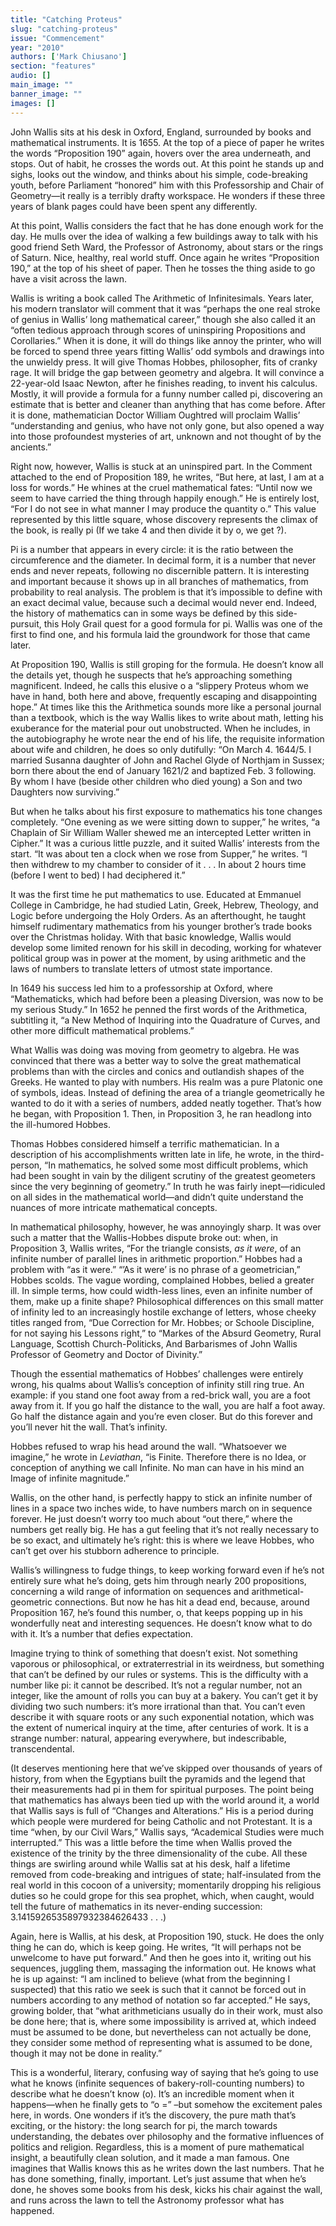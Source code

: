 ```yaml
---
title: "Catching Proteus"
slug: "catching-proteus"
issue: "Commencement"
year: "2010"
authors: ['Mark Chiusano']
section: "features"
audio: []
main_image: ""
banner_image: ""
images: []
---
```

John Wallis sits at his desk in Oxford, England, surrounded by books and mathematical instruments. It is 1655. At the top of a piece of paper he writes the words “Proposition 190” again, hovers over the area underneath, and stops. Out of habit, he crosses the words out. At this point he stands up and sighs, looks out the window, and thinks about his simple, code-breaking youth, before Parliament “honored” him with this Professorship and Chair of Geometry—it really is a terribly drafty workspace. He wonders if these three years of blank pages could have been spent any differently.

 At this point, Wallis considers the fact that he has done enough work for the day. He mulls over the idea of walking a few buildings away to talk with his good friend Seth Ward, the Professor of Astronomy, about stars or the rings of Saturn. Nice, healthy, real world stuff. Once again he writes “Proposition 190,” at the top of his sheet of paper. Then he tosses the thing aside to go have a visit across the lawn.

 Wallis is writing a book called The Arithmetic of Infinitesimals. Years later, his modern translator will comment that it was “perhaps the one real stroke of genius in Wallis’ long mathematical career,” though she also called it an “often tedious approach through scores of uninspiring Propositions and Corollaries.” When it is done, it will do things like annoy the printer, who will be forced to spend three years fitting Wallis’ odd symbols and drawings into the unwieldy press. It will give Thomas Hobbes, philosopher, fits of cranky rage. It will bridge the gap between geometry and algebra. It will convince a 22-year-old Isaac Newton, after he finishes reading, to invent his calculus. Mostly, it will provide a formula for a funny number called pi, discovering an estimate that is better and cleaner than anything that has come before. After it is done, mathematician Doctor William Oughtred will proclaim Wallis’ “understanding and genius, who have not only gone, but also opened a way into those profoundest mysteries of art, unknown and not thought of by the ancients.”

 Right now, however, Wallis is stuck at an uninspired part. In the Comment attached to the end of Proposition 189, he writes, “But here, at last, I am at a loss for words.” He whines at the cruel mathematical fates: “Until now we seem to have carried the thing through happily enough.” He is entirely lost, “For I do not see in what manner I may produce the quantity o.” This value represented by this little square, whose discovery represents the climax of the book, is really pi (If we take 4 and then divide it by o, we get ?).

 Pi is a number that appears in every circle: it is the ratio between the circumference and the diameter. In decimal form, it is a number that never ends and never repeats, following no discernible pattern. It is interesting and important because it shows up in all branches of mathematics, from probability to real analysis. The problem is that it’s impossible to define with an exact decimal value, because such a decimal would never end. Indeed, the history of mathematics can in some ways be defined by this side-pursuit, this Holy Grail quest for a good formula for pi. Wallis was one of the first to find one, and his formula laid the groundwork for those that came later.

 At Proposition 190, Wallis is still groping for the formula. He doesn’t know all the details yet, though he suspects that he’s approaching something magnificent. Indeed, he calls this elusive o a “slippery Proteus whom we have in hand, both here and above, frequently escaping and disappointing hope.” At times like this the Arithmetica sounds more like a personal journal than a textbook, which is the way Wallis likes to write about math, letting his exuberance for the material pour out unobstructed. When he includes, in the autobiography he wrote near the end of his life, the requisite information about wife and children, he does so only dutifully: “On March 4. 1644/5. I married Susanna daughter of John and Rachel Glyde of Northjam in Sussex; born there about the end of January 1621/2 and baptized Feb. 3 following. By whom I have (beside other children who died young) a Son and two Daughters now surviving.”

 But when he talks about his first exposure to mathematics his tone changes completely. “One evening as we were sitting down to supper,” he writes, “a Chaplain of Sir William Waller shewed me an intercepted Letter written in Cipher.” It was a curious little puzzle, and it suited Wallis’ interests from the start. “It was about ten a clock when we rose from Supper,” he writes. “I then withdrew to my chamber to consider of it . . . In about 2 hours time (before I went to bed) I had deciphered it.”

 It was the first time he put mathematics to use. Educated at Emmanuel College in Cambridge, he had studied Latin, Greek, Hebrew, Theology, and Logic before undergoing the Holy Orders. As an afterthought, he taught himself rudimentary mathematics from his younger brother’s trade books over the Christmas holiday. With that basic knowledge, Wallis would develop some limited renown for his skill in decoding, working for whatever political group was in power at the moment, by using arithmetic and the laws of numbers to translate letters of utmost state importance.

 In 1649 his success led him to a professorship at Oxford, where “Mathematicks, which had before been a pleasing Diversion, was now to be my serious Study.” In 1652 he penned the first words of the Arithmetica, subtitling it, “a New Method of Inquiring into the Quadrature of Curves, and other more difficult mathematical problems.”

 What Wallis was doing was moving from geometry to algebra. He was convinced that there was a better way to solve the great mathematical problems than with the circles and conics and outlandish shapes of the Greeks. He wanted to play with numbers. His realm was a pure Platonic one of symbols, ideas. Instead of defining the area of a triangle geometrically he wanted to do it with a series of numbers, added neatly together. That’s how he began, with Proposition 1. Then, in Proposition 3, he ran headlong into the ill-humored Hobbes.

 Thomas Hobbes considered himself a terrific mathematician. In a description of his accomplishments written late in life, he wrote, in the third-person, “In mathematics, he solved some most difficult problems, which had been sought in vain by the diligent scrutiny of the greatest geometers since the very beginning of geometry.” In truth he was fairly inept—ridiculed on all sides in the mathematical world—and didn’t quite understand the nuances of more intricate mathematical concepts.

 In mathematical philosophy, however, he was annoyingly sharp. It was over such a matter that the Wallis-Hobbes dispute broke out: when, in Proposition 3, Wallis writes, “For the triangle consists, *as it were*, of an infinite number of parallel lines in arithmetic proportion.” Hobbes had a problem with “as it were.” “’As it were’ is no phrase of a geometrician,” Hobbes scolds. The vague wording, complained Hobbes, belied a greater ill. In simple terms, how could width-less lines, even an infinite number of them, make up a finite shape? Philosophical differences on this small matter of infinity led to an increasingly hostile exchange of letters, whose cheeky titles ranged from, “Due Correction for Mr. Hobbes; or Schoole Discipline, for not saying his Lessons right,” to “Markes of the Absurd Geometry, Rural Language, Scottish Church-Politicks, And Barbarismes of John Wallis Professor of Geometry and Doctor of Divinity.”   

 Though the essential mathematics of Hobbes’ challenges were entirely wrong, his qualms about Wallis’s conception of infinity still ring true. An example: if you stand one foot away from a red-brick wall, you are a foot away from it. If you go half the distance to the wall, you are half a foot away. Go half the distance again and you’re even closer. But do this forever and you’ll never hit the wall. That’s infinity.

 Hobbes refused to wrap his head around the wall. “Whatsoever we imagine,” he wrote in *Leviathan*, “is Finite. Therefore there is no Idea, or conception of anything we call Infinite. No man can have in his mind an Image of infinite magnitude.”

 Wallis, on the other hand, is perfectly happy to stick an infinite number of lines in a space two inches wide, to have numbers march on in sequence forever. He just doesn’t worry too much about “out there,” where the numbers get really big. He has a gut feeling that it’s not really necessary to be so exact, and ultimately he’s right: this is where we leave Hobbes, who can’t get over his stubborn adherence to principle.

 Wallis’s willingness to fudge things, to keep working forward even if he’s not entirely sure what he’s doing, gets him through nearly 200 propositions, concerning a wild range of information on sequences and arithmetical-geometric connections. But now he has hit a dead end, because, around Proposition 167, he’s found this number, o, that keeps popping up in his wonderfully neat and interesting sequences. He doesn’t know what to do with it. It’s a number that defies expectation.

 Imagine trying to think of something that doesn’t exist. Not something vaporous or philosophical, or extraterrestrial in its weirdness, but something that can’t be defined by our rules or systems. This is the difficulty with a number like pi: it cannot be described. It’s not a regular number, not an integer, like the amount of rolls you can buy at a bakery. You can’t get it by dividing two such numbers: it’s more irrational than that. You can’t even describe it with square roots or any such exponential notation, which was the extent of numerical inquiry at the time, after centuries of work. It is a strange number: natural, appearing everywhere, but indescribable, transcendental.

 (It deserves mentioning here that we’ve skipped over thousands of years of history, from when the Egyptians built the pyramids and the legend that their measurements had pi in them for spiritual purposes. The point being that mathematics has always been tied up with the world around it, a world that Wallis says is full of “Changes and Alterations.” His is a period during which people were murdered for being Catholic and not Protestant. It is a time “when, by our Civil Wars,” Wallis says, “Academical Studies were much interrupted.” This was a little before the time when Wallis proved the existence of the trinity by the three dimensionality of the cube. All these things are swirling around while Wallis sat at his desk, half a lifetime removed from code-breaking and intrigues of state; half-insulated from the real world in this cocoon of a university; momentarily dropping his religious duties so he could grope for this sea prophet, which, when caught, would tell the future of mathematics in its never-ending succession: 3.1415926535897932384626433 . . .)

 Again, here is Wallis, at his desk, at Proposition 190, stuck. He does the only thing he can do, which is keep going. He writes, “It will perhaps not be unwelcome to have put forward.” And then he goes into it, writing out his sequences, juggling them, massaging the information out. He knows what he is up against: “I am inclined to believe (what from the beginning I suspected) that this ratio we seek is such that it cannot be forced out in numbers according to any method of notation so far accepted.” He says, growing bolder, that “what arithmeticians usually do in their work, must also be done here; that is, where some impossibility is arrived at, which indeed must be assumed to be done, but nevertheless can not actually be done, they consider some method of representing what is assumed to be done, though it may not be done in reality.”

 This is a wonderful, literary, confusing way of saying that he’s going to use what he knows (infinite sequences of bakery-roll-counting numbers) to describe what he doesn’t know (o). It’s an incredible moment when it happens—when he finally gets to “o =” –but somehow the excitement pales here, in words. One wonders if it’s the discovery, the pure math that’s exciting, or the history: the long search for pi, the march towards understanding, the debates over philosophy and the formative influences of politics and religion. Regardless, this is a moment of pure mathematical insight, a beautifully clean solution, and it made a man famous. One imagines that Wallis knows this as he writes down the last numbers. That he has done something, finally, important. Let’s just assume that when he’s done, he shoves some books from his desk, kicks his chair against the wall, and runs across the lawn to tell the Astronomy professor what has happened.

